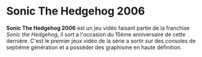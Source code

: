 # Sonic The Hedgehog 2006
**Sonic The Hedgehog 2006** est un jeu vidéo faisant partie de la franchise *Sonic the Hedgehog*, il sort a l'occasion du 15éme anniversaire de cette derniére. C'est le premier jeux vidéo de la série a sortir sur des consoles de septiéme génération et a posséder des graphisme en haute définition.
